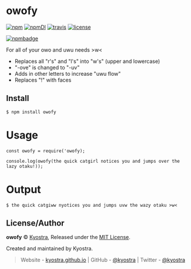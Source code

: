 # owofy
[![npm](https://img.shields.io/npm/v/owofy.svg)](https://www.npmjs.com/package/owofy)
[![npmDl](https://img.shields.io/npm/dt/owofy.svg)](https://www.npmjs.com/package/owofy)
[![travis](https://img.shields.io/travis/kyostra/owofy.svg?style=flat)](https://travis-ci.org/kyostra/owofy)
[![license](https://img.shields.io/github/license/kyostra/owofy.svg)](https://github.com/kyostra/owofy/blob/master/LICENSE)

[![npmbadge](https://nodei.co/npm/owofy.png)](https://nodei.co/npm/owofy/)

For all of your owo and uwu needs >w<

* Replaces all "r's" and "l's" into "w's" (upper and lowercase)
* "-ove" is changed to "-uv"
* Adds in other letters to increase "uwu flow"
* Replaces "!" with faces

## Install
```
$ npm install owofy
```

# Usage
```
const owofy = require('owofy);

console.log(owofy(the quick catgirl notices you and jumps over the lazy otaku!));
```

# Output
```
$ the quick catgiww nyotices you and jumps uvw the wazy otaku >w< 
```

## License/Author
**owofy** © [Kyostra](https://github.com/kyostra), Released under the [MIT License](https://github.com/kyostra/owofy/blob/master/LICENSE).

Created and maintained by Kyostra.

> Website - [kyostra.github.io](https://kyostra.github.io) | GitHub - [@kyostra](https://github.com/kyostra) | Twitter - [@kyostra](https://twitter.com/kyostra)